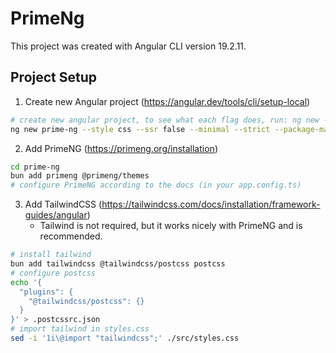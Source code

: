 # PrimeNg

This project was created with Angular CLI version 19.2.11.

## Project Setup

1. Create new Angular project (https://angular.dev/tools/cli/setup-local)
```sh
# create new angular project, to see what each flag does, run: ng new --help
ng new prime-ng --style css --ssr false --minimal --strict --package-manager bun --skip-install
```

2. Add PrimeNG (https://primeng.org/installation)
```sh
cd prime-ng
bun add primeng @primeng/themes
# configure PrimeNG according to the docs (in your app.config.ts)
```

3. Add TailwindCSS (https://tailwindcss.com/docs/installation/framework-guides/angular)
   - Tailwind is not required, but it works nicely with PrimeNG and is recommended.
```sh
# install tailwind
bun add tailwindcss @tailwindcss/postcss postcss
# configure postcss
echo '{
  "plugins": {
    "@tailwindcss/postcss": {}
  }
}' > .postcssrc.json
# import tailwind in styles.css
sed -i '1i\@import "tailwindcss";' ./src/styles.css
```
